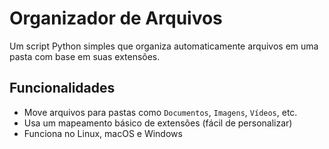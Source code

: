 # Organizador de Arquivos

Um script Python simples que organiza automaticamente arquivos em uma pasta com base em suas extensões.

## Funcionalidades

- Move arquivos para pastas como `Documentos`, `Imagens`, `Vídeos`, etc.
- Usa um mapeamento básico de extensões (fácil de personalizar)
- Funciona no Linux, macOS e Windows

